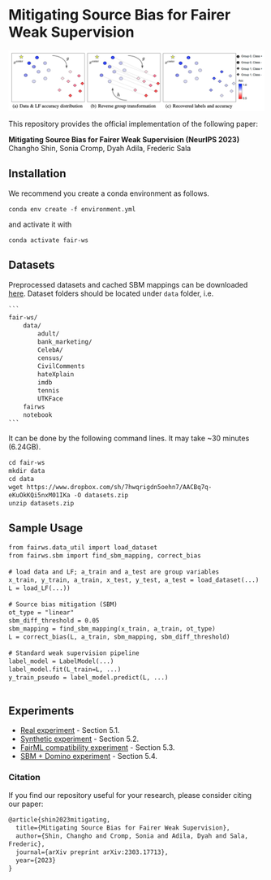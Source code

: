 # Mitigating Source Bias for Fairer Weak Supervision

![framework](assets/sbm.png)

This repository provides the official implementation of the following paper: 

**Mitigating Source Bias for Fairer Weak Supervision (NeurIPS 2023)**  
Changho Shin, Sonia Cromp, Dyah Adila, Frederic Sala



## Installation

We recommend you create a conda environment as follows.

```
conda env create -f environment.yml
```

and activate it with

```
conda activate fair-ws
```



## Datasets

Preprocessed datasets and cached SBM mappings can be downloaded [here](https://www.dropbox.com/sh/7hwqrigdn5oehn7/AACBq7q-eKuOkKQi5nxM01IKa?dl=0). Dataset folders should be located under `data` folder, i.e.

````
```
fair-ws/
    data/
        adult/
        bank_marketing/
        CelebA/
        census/
        CivilComments
        hateXplain
        imdb
        tennis
        UTKFace
    fairws
    notebook
```

````

It can be done by the following command lines. It may take ~30 minutes (6.24GB).

```
cd fair-ws
mkdir data
cd data
wget https://www.dropbox.com/sh/7hwqrigdn5oehn7/AACBq7q-eKuOkKQi5nxM01IKa -O datasets.zip
unzip datasets.zip
```




## Sample Usage
```
from fairws.data_util import load_dataset
from fairws.sbm import find_sbm_mapping, correct_bias

# load data and LF; a_train and a_test are group variables
x_train, y_train, a_train, x_test, y_test, a_test = load_dataset(...)
L = load_LF(...))

# Source bias mitigation (SBM)
ot_type = "linear"
sbm_diff_threshold = 0.05
sbm_mapping = find_sbm_mapping(x_train, a_train, ot_type)
L = correct_bias(L, a_train, sbm_mapping, sbm_diff_threshold)                

# Standard weak supervision pipeline
label_model = LabelModel(...)
label_model.fit(L_train=L, ...)
y_train_pseudo = label_model.predict(L, ...)  
                                                                    
```



## Experiments

* [Real experiment](https://github.com/SprocketLab/fair-ws/blob/main/notebook/01_real_data_experiment.ipynb) - Section 5.1.
* [Synthetic experiment](https://github.com/SprocketLab/fair-ws/blob/main/notebook/02_synthetic_data_experiment.ipynb)  - Section 5.2.
* [FairML compatibility experiment](https://github.com/SprocketLab/fair-ws/blob/main/notebook/03_compatibility_experiment.ipynb) - Section 5.3.
* [SBM + Domino experiment](https://github.com/SprocketLab/fair-ws/blob/main/notebook/04_domino_experiment.ipynb) - Section 5.4.

### Citation
If you find our repository useful for your research, please consider citing our paper:
```
@article{shin2023mitigating,
  title={Mitigating Source Bias for Fairer Weak Supervision},
  author={Shin, Changho and Cromp, Sonia and Adila, Dyah and Sala, Frederic},
  journal={arXiv preprint arXiv:2303.17713},
  year={2023}
}
```
